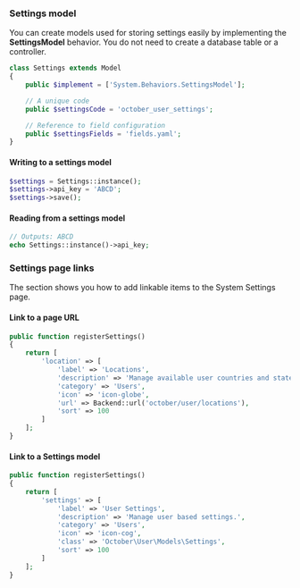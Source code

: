 
### Settings model

You can create models used for storing settings easily by implementing the **SettingsModel** behavior. You do not need to create a database table or a controller.

```php
class Settings extends Model
{
    public $implement = ['System.Behaviors.SettingsModel'];

    // A unique code
    public $settingsCode = 'october_user_settings';

    // Reference to field configuration
    public $settingsFields = 'fields.yaml';
}
```

#### Writing to a settings model

```php
$settings = Settings::instance();
$settings->api_key = 'ABCD';
$settings->save();
```

#### Reading from a settings model

```php
// Outputs: ABCD
echo Settings::instance()->api_key;
```


### Settings page links

The section shows you how to add linkable items to the System Settings page.

#### Link to a page URL

```php
public function registerSettings()
{
    return [
        'location' => [
            'label' => 'Locations',
            'description' => 'Manage available user countries and states.',
            'category' => 'Users',
            'icon' => 'icon-globe',
            'url' => Backend::url('october/user/locations'),
            'sort' => 100
        ]
    ];
}
```


#### Link to a Settings model

```php
public function registerSettings()
{
    return [
        'settings' => [
            'label' => 'User Settings',
            'description' => 'Manage user based settings.',
            'category' => 'Users',
            'icon' => 'icon-cog',
            'class' => 'October\User\Models\Settings',
            'sort' => 100
        ]
    ];
}
```
